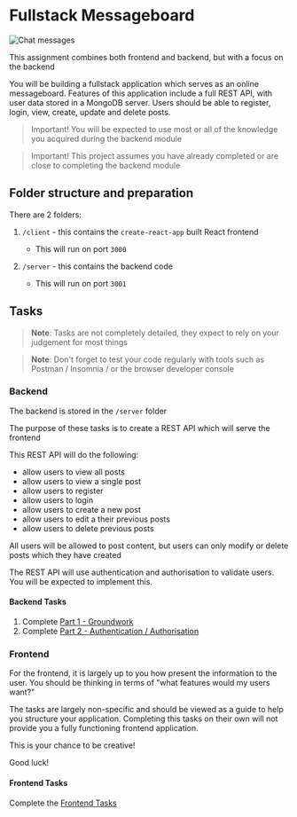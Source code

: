 # Fullstack Messageboard

![Chat messages](https://media.giphy.com/media/llVIK4GDgY34nQULnB/giphy.gif)

This assignment combines both frontend and backend, but with a focus on the backend

You will be building a fullstack application which serves as an online messageboard. Features of this application include a full REST API, with user data stored in a MongoDB server. Users should be able to register, login, view, create, update and delete posts.

> Important! You will be expected to use most or all of the knowledge you acquired during the backend module

> Important! This project assumes you have already completed or are close to completing the backend module

## Folder structure and preparation

There are 2 folders:

1. `/client` - this contains the `create-react-app` built React frontend
    - This will run on port `3000`

2. `/server` - this contains the backend code
    - This will run on port `3001`

## Tasks

> **Note**: Tasks are not completely detailed, they expect to rely on your judgement for most things

> **Note**: Don't forget to test your code regularly with tools such as Postman / Insomnia / or the browser developer console

### Backend

The backend is stored in the `/server` folder

The purpose of these tasks is to create a REST API which will serve the frontend

This REST API will do the following:

- allow users to view all posts
- allow users to view a single post
- allow users to register
- allow users to login
- allow users to create a new post
- allow users to edit a their previous posts
- allow users to delete previous posts

All users will be allowed to post content, but users can only modify or delete posts which they have created

The REST API will use authentication and authorisation to validate users. You will be expected to implement this.

#### Backend Tasks

1. Complete [Part 1 - Groundwork](server/BACKEND_TASKS_1.md)
2. Complete [Part 2 - Authentication / Authorisation](server/BACKEND_TASKS_2.md)

### Frontend

For the frontend, it is largely up to you how present the information to the user. You should be thinking in terms of "what features would my users want?"

The tasks are largely non-specific and should be viewed as a guide to help you structure your application. Completing this tasks on their own will not provide you a fully functioning frontend application.

This is your chance to be creative!

Good luck!

#### Frontend Tasks

Complete the [Frontend Tasks](./client/FRONTEND_TASKS.md)
